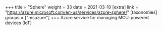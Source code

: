 +++
title = "Sphere"
weight = 33
date = 2021-03-10
[extra]
link = "https://azure.microsoft.com/en-us/services/azure-sphere/"
[taxonomies]
groups = ["msazure"]
+++
Azure service for managing MCU-powered devices (IoT)

